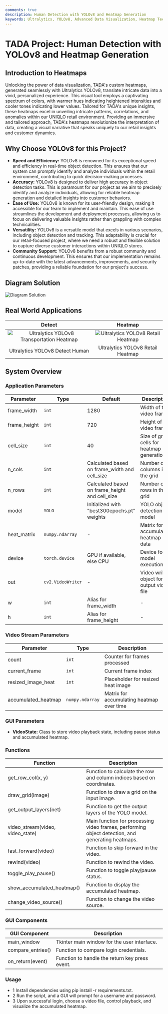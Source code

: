 ```yaml
---
comments: true
description: Human Detection with YOLOv8 and Heatmap Generation
keywords: Ultralytics, YOLOv8, Advanced Data Visualization, Heatmap Technology, Object Detection and Tracking, Jupyter Notebook, Python SDK, Command Line Interface
---
```


# TADA Project: Human Detection with YOLOv8 and Heatmap Generation 

## Introduction to Heatmaps
  Unlocking the power of data visualization, TADA's custom heatmaps, generated seamlessly with Ultralytics YOLOv8, translate intricate data into a vivid, personalized experience. This visual tool employs a captivating spectrum of colors, with warmer hues indicating heightened intensities and cooler tones indicating lower values. Tailored for TADA's unique insights, these heatmaps excel in unveiling intricate patterns, correlations, and anomalies within our UNIQLO retail environment. Providing an immersive and tailored approach, TADA's heatmaps revolutionize the interpretation of data, creating a visual narrative that speaks uniquely to our retail insights and customer dynamics.
## Why Choose YOLOv8 for this Project?
- **Speed and Efficiency:** YOLOv8 is renowned for its exceptional speed and efficiency in real-time object detection. This ensures that our system can promptly identify and analyze individuals within the retail environment, contributing to quick decision-making processes.
- **Accuracy:** YOLOv8 is designed to deliver high accuracy in object detection tasks. This is paramount for our project as we aim to precisely identify and analyze individuals, allowing for reliable heatmap generation and detailed insights into customer behaviors.
- **Ease of Use:** YOLOv8 is known for its user-friendly design, making it accessible for our team to implement and maintain. This ease of use streamlines the development and deployment processes, allowing us to focus on delivering valuable insights rather than grappling with complex technicalities.
- **Versatility:** YOLOv8 is a versatile model that excels in various scenarios, including object detection and tracking. This adaptability is crucial for our retail-focused project, where we need a robust and flexible solution to capture diverse customer interactions within UNIQLO stores.
- **Community Support:** YOLOv8 benefits from a robust community and continuous development. This ensures that our implementation remains up-to-date with the latest advancements, improvements, and security patches, providing a reliable foundation for our project's success.
## Diagram Solution
![Diagram Solution](https://github.com/hungnguyen08112003/AI-PJ/assets/134583410/d0448633-925f-4c1d-8364-ca65b4078526)

## Real World Applications

| Detect                                                                                                 | Heatmap                                                                                                |
|:------------------------------------------------------------------------------------------------------:|:-------------------------------------------------------------------------------------------------------:|
| ![Ultralytics YOLOv8 Transportation Heatmap](https://github.com/hungnguyen08112003/AI-PJ/assets/134583410/445fefc3-76b2-45ff-980a-bc54209a68be) | ![Ultralytics YOLOv8 Retail Heatmap](https://github.com/hungnguyen08112003/AI-PJ/assets/134583410/4183bb95-e01b-4b68-a5e6-396c76872623)|
| Ultralytics YOLOv8 Detect Human                                                                       | Ultralytics YOLOv8 Retail Heatmap                                                                      |
## System Overview

### Application Parameters

| Parameter          | Type                | Default                                          | Description                                              |
|--------------------|---------------------|--------------------------------------------------|----------------------------------------------------------|
| frame_width        | `int`               | 1280                                             | Width of the video frame                                  |
| frame_height       | `int`               | 720                                              | Height of the video frame                                 |
| cell_size          | `int`               | 40                                               | Size of grid cells for heatmap generation                |
| n_cols             | `int`               | Calculated based on frame_width and cell_size     | Number of columns in the grid                             |
| n_rows             | `int`               | Calculated based on frame_height and cell_size    | Number of rows in the grid                                |
| model              | `YOLO`              | Initialized with "best300epochs.pt" weights      | YOLO object detection model                              |
| heat_matrix        | `numpy.ndarray`     | -                                                | Matrix for accumulating heatmap data                      |
| device             | `torch.device`      | GPU if available, else CPU                        | Device for model execution                                |
| out                | `cv2.VideoWriter`   | -                                                | Video writer object for output video file                 |
| w                  | `int`               | Alias for frame_width                            | -                                                          |
| h                  | `int`               | Alias for frame_height                           | -                                                          |

### Video Stream Parameters
| Parameter             | Type              | Description                                       |
|-----------------------|-------------------|---------------------------------------------------|
| count                 | `int`             | Counter for frames processed                      |
| current_frame         | `int`             | Current frame index                               |
| resized_image_heat    | `int`             | Placeholder for resized heat image                |
| accumulated_heatmap   | `numpy.ndarray`   | Matrix for accumulating heatmap over time         |

### GUI Parameters
- **VideoState:** Class to store video playback state, including pause status and accumulated heatmap.
### Functions
| Function                            | Description                                                                                                      |
|-------------------------------------|------------------------------------------------------------------------------------------------------------------|
| get_row_col(x, y)                   | Function to calculate the row and column indices based on coordinates.                                           |
| draw_grid(image)                    | Function to draw a grid on the input image.                                                                       |
| get_output_layers(net)              | Function to get the output layers of the YOLO model.                                                              |
| video_stream(video, video_state)    | Main function for processing video frames, performing object detection, and generating heatmaps.                 |
| fast_forward(video)                 | Function to skip forward in the video.                                                                            |
| rewind(video)                       | Function to rewind the video.                                                                                     |
| toggle_play_pause()                 | Function to toggle play/pause status.                                                                            |
| show_accumulated_heatmap()          | Function to display the accumulated heatmap.                                                                     |
| change_video_source()               | Function to change the video source.                                                                             |

### GUI Components
| GUI Component     | Description                                            |
|-------------------|--------------------------------------------------------|
| main_window       | Tkinter main window for the user interface.            |
| compare_entries() | Function to compare login credentials.                 |
| on_return(event)   | Function to handle the return key press event.         |

### Usage
- 1  Install dependencies using pip install -r requirements.txt.
- 2 Run the script, and a GUI will prompt for a username and password.
- 3 Upon successful login, choose a video file, control playback, and visualize the accumulated heatmap.
